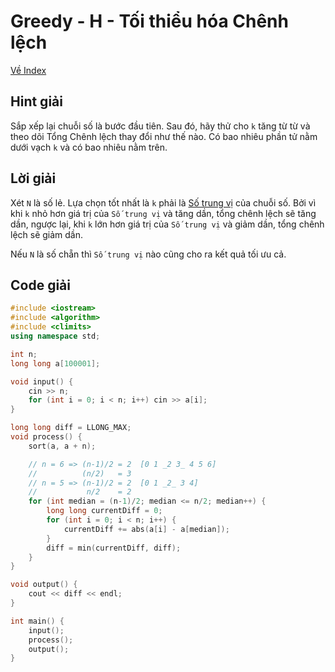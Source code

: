 # Greedy - H - Tối thiểu hóa Chênh lệch

[Về Index](index.md)

## Hint giải
Sắp xếp lại chuỗi số là bước đầu tiên. Sau đó, hãy thử cho `k` tăng từ từ và theo dõi Tổng Chênh lệch thay đổi như thế nào. Có bao nhiêu phần tử nằm dưới vạch `k` và có bao nhiêu nằm trên.

## Lời giải
Xét `N` là số lẻ. Lựa chọn tốt nhất là `k` phải là [Số trung vị](https://vi.wikipedia.org/wiki/S%E1%BB%91_trung_v%E1%BB%8B) của chuỗi số. Bởi vì khi `k` nhỏ hơn giá trị của `Số trung vị` và tăng dần, tổng chênh lệch sẽ tăng dần, ngược lại, khi `k` lớn hơn giá trị của `Số trung vị` và giảm dần, tổng chênh lệch sẽ giảm dần.

Nếu `N` là số chẵn thì `Số trung vị` nào cũng cho ra kết quả tối ưu cả.

## Code giải
```cpp
#include <iostream>
#include <algorithm>
#include <climits>
using namespace std;

int n;
long long a[100001];

void input() {
    cin >> n;
    for (int i = 0; i < n; i++) cin >> a[i];
}

long long diff = LLONG_MAX;
void process() {
    sort(a, a + n);

    // n = 6 => (n-1)/2 = 2  [0 1 _2 3_ 4 5 6]
    //          (n/2)   = 3
    // n = 5 => (n-1)/2 = 2  [0 1 _2_ 3 4]
    //           n/2    = 2
    for (int median = (n-1)/2; median <= n/2; median++) {
        long long currentDiff = 0;
        for (int i = 0; i < n; i++) {
            currentDiff += abs(a[i] - a[median]);
        }
        diff = min(currentDiff, diff);
    }
}

void output() {
    cout << diff << endl;
}

int main() {
    input();
    process();
    output();
}
```
